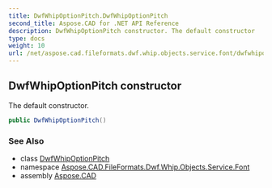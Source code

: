 ```yaml
---
title: DwfWhipOptionPitch.DwfWhipOptionPitch
second_title: Aspose.CAD for .NET API Reference
description: DwfWhipOptionPitch constructor. The default constructor
type: docs
weight: 10
url: /net/aspose.cad.fileformats.dwf.whip.objects.service.font/dwfwhipoptionpitch/dwfwhipoptionpitch/
---
```

## DwfWhipOptionPitch constructor

The default constructor.

```csharp
public DwfWhipOptionPitch()
```

### See Also

* class [DwfWhipOptionPitch](../)
* namespace [Aspose.CAD.FileFormats.Dwf.Whip.Objects.Service.Font](../../dwfwhipoptionpitch/)
* assembly [Aspose.CAD](../../../)


